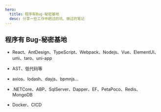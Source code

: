 ```yaml
---
hero:
  title: 程序有Bug-秘密基地
  desc: 分享一些工作中趟过的坑、做过的笔记
---
```


## 程序有 Bug-秘密基地

- React、AntDesign、TypeScript、Webpack、Nodejs、Vue、ElementUI、umi、taro、uni-app

- AST、低代码等

- axios、lodash、dayjs、bpmnjs...

- .NETCore、ABP、SqlServer、Dapper、EF、PetaPoco、Redis、MongoDB

- Docker、CICD
